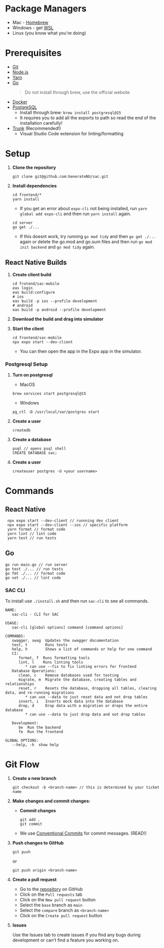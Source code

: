 
# Package Managers

- Mac - [Homebrew](https://brew.sh/)
- Windows - get [WSL](https://docs.microsoft.com/en-us/windows/wsl/install-win10)
- Linux (you know what you're doing)

# Prerequisites

- [Git](https://git-scm.com/)
- [Node.js](https://nodejs.org/en/)
- [Yarn](https://yarnpkg.com/)
- [Go](https://golang.org/)
   > Do not install through brew, use the official website
- [Docker](https://www.docker.com/)
- [PostgreSQL](https://www.postgresql.org/)
  - Install through brew: `brew install postgresql@15`
  - It requires you to add all the exports to path so read the end of the installation carefully!
- [Trunk](https://marketplace.visualstudio.com/items?itemName=Trunk.io) (Recommended!)
  - Visual Studio Code extension for linting/formatting

# Setup

1. **Clone the repository**

   ```console
   git clone git@github.com:GenerateNU/sac.git
   ```

2. **Install dependencies**

   ```console
   cd frontend/* 
   yarn install
   ```

   - If you get an error about `expo-cli` not being installed, run `yarn global add expo-cli` and then run `yarn install` again.

   ```console
   cd server
   go get ./...
   ```

   - If this doesnt work, try running `go mod tidy` and then `go get ./...` again or delete the go.mod and go.sum files and then run `go mod init backend` and `go mod tidy` again.

## React Native Builds

1. **Create client build**

   ```console
   cd frotend/sac-mobile
   eas login
   eas build:configure
   # ios
   eas build -p ios --profile development
   # android
   eas build -p android --profile development

   ```

2. **Download the build and drag into simulator**

3. **Start the client**

   ```console
   cd frontend/sac-mobile
   npx expo start --dev-client
   ```

   - You can then open the app in the Expo app in the simulator.

### Postgresql Setup

1. **Turn on postgresql**

   - MacOS

   ```console
   brew services start postgresql@15
   ```

   - Windows

   ```console
   pg_ctl -D /usr/local/var/postgres start
   ```

2. **Create a user**

   ```console
   createdb
   ```

3. **Create a database**

   ```console
   psql // opens psql shell
   CREATE DATABASE sac;
   ```

4. **Create a user**

   ```console
   createuser postgres -U <your username>
   ```

# Commands

## React Native

  ```console
   npx expo start --dev-client // runnning dev client
   npx expo start --dev-client --ios // specific platform
   yarn format // format code
   yarn lint // lint code
   yarn test // run tests
   ```

## Go

   ```console
   go run main.go // run server
   go test ./... // run tests
   go fmt ./... // format code
   go vet ./... // lint code
   ```

### SAC CLI

   To install use `./install.sh` and then run `sac-cli` to see all commands.

   ```console
   NAME:
      sac-cli - CLI for SAC

   USAGE:
      sac-cli [global options] command [command options] 

   COMMANDS:
      swagger, swag  Updates the swagger documentation
      test, t        Runs tests
      help, h        Shows a list of commands or help for one command
      CI:
         format, f  Runs formatting tools
         lint, l    Runs linting tools
            * can use --fix to fix linting errors for frontend
      Database Operations:
         clean, c    Remove databases used for testing
         migrate, m  Migrate the database, creating tables and relationships
         reset, r    Resets the database, dropping all tables, clearing data, and re-running migrations
            * can use --data to just reset data and not drop tables
         insert, i   Inserts mock data into the database
         drop, d     Drop data with a migration or drops the entire database
            * can use --data to just drop data and not drop tables

      Development:
         be  Run the backend
         fe  Run the frontend

   GLOBAL OPTIONS:
      --help, -h  show help
   ```
# Git Flow

1. **Create a new branch**

   ```console
   git checkout -b <branch-name> // this is determined by your ticket name
   ```

2. **Make changes and commit changes:**

   - **Commit changes**

     ```console
     git add .
     git commit
     ```

   - We use [Conventional Commits](https://www.conventionalcommits.org/en/v1.0.0/) for commit messages. (READ!)

   <!-- - We especially recommend [Trunk](https://marketplace.visualstudio.com/items?itemName=Trunk.io) for linting -->

3. **Push changes to GitHub**

   ```console
   git push
   ```

   or

   ```console
   git push origin <branch-name>
   ```

4. **Create a pull request**
   - Go to the [repository](https://github.com/GenerateNU/sac) on GitHub
   - Click on the `Pull requests` tab
   - Click on the `New pull request` button
   - Select the `base` branch as `main`
   - Select the `compare` branch as `<branch-name>`
   - Click on the `Create pull request` button

5. **Issues**

   Use the Issues tab to create issues if you find any bugs during development or can't find a feature you working on.
